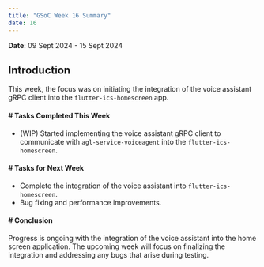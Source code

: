 ```yaml
---
title: "GSoC Week 16 Summary"
date: 16
---
```



<!-- # GSoC Week 08 Summary -->
**Date**: 09 Sept 2024 - 15 Sept 2024
## Introduction
This week, the focus was on initiating the integration of the voice assistant gRPC client into the `flutter-ics-homescreen` app.

#### # Tasks Completed This Week

- (WIP) Started implementing the voice assistant gRPC client to communicate with `agl-service-voiceagent` into the `flutter-ics-homescreen`.

#### # Tasks for Next Week

- Complete the integration of the voice assistant into `flutter-ics-homescreen`.
- Bug fixing and performance improvements.

#### # Conclusion
Progress is ongoing with the integration of the voice assistant into the home screen application. The upcoming week will focus on finalizing the integration and addressing any bugs that arise during testing.
